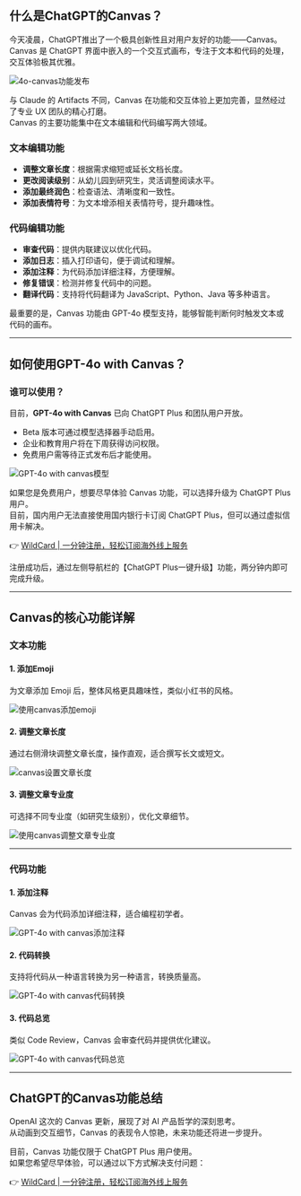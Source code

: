 ## 什么是ChatGPT的Canvas？

今天凌晨，ChatGPT推出了一个极具创新性且对用户友好的功能——Canvas。  
Canvas 是 ChatGPT 界面中嵌入的一个交互式画布，专注于文本和代码的处理，交互体验极其优雅。

![4o-canvas功能发布](https://cdn.spoock.com/gpt/f925df8babc9635d.webp)

与 Claude 的 Artifacts 不同，Canvas 在功能和交互体验上更加完善，显然经过了专业 UX 团队的精心打磨。  
Canvas 的主要功能集中在文本编辑和代码编写两大领域。

### 文本编辑功能

- **调整文章长度**：根据需求缩短或延长文档长度。
- **更改阅读级别**：从幼儿园到研究生，灵活调整阅读水平。
- **添加最终润色**：检查语法、清晰度和一致性。
- **添加表情符号**：为文本增添相关表情符号，提升趣味性。

### 代码编辑功能

- **审查代码**：提供内联建议以优化代码。
- **添加日志**：插入打印语句，便于调试和理解。
- **添加注释**：为代码添加详细注释，方便理解。
- **修复错误**：检测并修复代码中的问题。
- **翻译代码**：支持将代码翻译为 JavaScript、Python、Java 等多种语言。

最重要的是，Canvas 功能由 GPT-4o 模型支持，能够智能判断何时触发文本或代码的画布。

---

## 如何使用GPT-4o with Canvas？

### 谁可以使用？

目前，**GPT-4o with Canvas** 已向 ChatGPT Plus 和团队用户开放。  
- Beta 版本可通过模型选择器手动启用。
- 企业和教育用户将在下周获得访问权限。
- 免费用户需等待正式发布后才能使用。

![GPT-4o with canvas模型](https://cdn.spoock.com/gpt/6049af0001965c2e.webp)

如果您是免费用户，想要尽早体验 Canvas 功能，可以选择升级为 ChatGPT Plus 用户。  
目前，国内用户无法直接使用国内银行卡订阅 ChatGPT Plus，但可以通过虚拟信用卡解决。

👉 [WildCard | 一分钟注册，轻松订阅海外线上服务](https://bit.ly/bewildcard)

注册成功后，通过左侧导航栏的【ChatGPT Plus一键升级】功能，两分钟内即可完成升级。

---

## Canvas的核心功能详解

### 文本功能

#### 1. 添加Emoji
为文章添加 Emoji 后，整体风格更具趣味性，类似小红书的风格。

![使用canvas添加emoji](https://cdn.spoock.com/gpt/b053d45f7c51f796.webp)

#### 2. 调整文章长度
通过右侧滑块调整文章长度，操作直观，适合撰写长文或短文。

![canvas设置文章长度](https://cdn.spoock.com/gpt/bef2731e3c35509c.webp)

#### 3. 调整文章专业度
可选择不同专业度（如研究生级别），优化文章细节。

![使用canvas调整文章专业度](https://cdn.spoock.com/gpt/0494d1d9d8cee576.webp)

---

### 代码功能

#### 1. 添加注释
Canvas 会为代码添加详细注释，适合编程初学者。

![GPT-4o with canvas添加注释](https://cdn.spoock.com/gpt/669ea698a0bc52cf.webp)

#### 2. 代码转换
支持将代码从一种语言转换为另一种语言，转换质量高。

![GPT-4o with canvas代码转换](https://cdn.spoock.com/gpt/ddd82429165b54bd.webp)

#### 3. 代码总览
类似 Code Review，Canvas 会审查代码并提供优化建议。

![GPT-4o with canvas代码总览](https://cdn.spoock.com/gpt/a5cdaef332604fb7.webp)

---

## ChatGPT的Canvas功能总结

OpenAI 这次的 Canvas 更新，展现了对 AI 产品哲学的深刻思考。  
从动画到交互细节，Canvas 的表现令人惊艳，未来功能还将进一步提升。

目前，Canvas 功能仅限于 ChatGPT Plus 用户使用。  
如果您希望尽早体验，可以通过以下方式解决支付问题：

👉 [WildCard | 一分钟注册，轻松订阅海外线上服务](https://bit.ly/bewildcard)